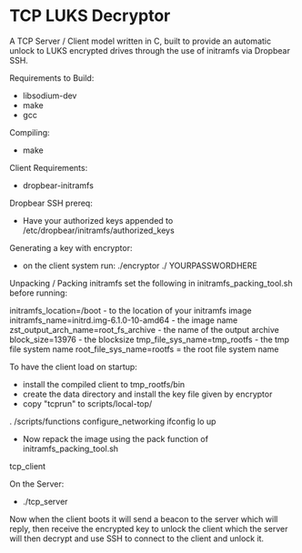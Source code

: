 # TCP LUKS Decryptor
A TCP Server / Client model written in C, built to provide an automatic unlock to LUKS encrypted drives through the use of initramfs via Dropbear SSH.

Requirements to Build:
- libsodium-dev
- make
- gcc

Compiling:
- make

Client Requirements:
- dropbear-initramfs

Dropbear SSH prereq:
- Have your authorized keys appended to /etc/dropbear/initramfs/authorized_keys

Generating a key with encryptor:
- on the client system run: ./encryptor ./ YOURPASSWORDHERE

Unpacking / Packing initramfs set the following in initramfs_packing_tool.sh before running:

initramfs_location=/boot - to the location of your initramfs image
initramfs_name=initrd.img-6.1.0-10-amd64 - the image name
zst_output_arch_name=root_fs_archive - the name of the output archive
block_size=13976 - the blocksize
tmp_file_sys_name=tmp_rootfs - the tmp file system name
root_file_sys_name=rootfs = the root file system name

To have the client load on startup:
- install the compiled client to tmp_rootfs/bin
- create the data directory and install the key file given by encryptor
- copy "tcprun" to scripts/local-top/


. /scripts/functions
configure_networking
ifconfig lo up

- Now repack the image using the pack function of initramfs_packing_tool.sh

tcp_client

On the Server:
- ./tcp_server

Now when the client boots it will send a beacon to the server which will reply, then receive the encrypted key to unlock the client
which the server will then decrypt and use SSH to connect to the client and unlock it.